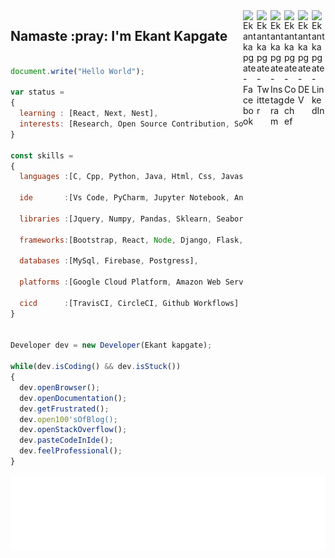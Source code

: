 <a href="https://www.linkedin.com/in/ekant-kapgate-494854167/">
  <img align="right" alt="Ekant kapgate - LinkedIn" width="22px" src="https://upload.wikimedia.org/wikipedia/commons/thumb/e/e9/Linkedin_icon.svg/256px-Linkedin_icon.svg.png"/>
</a>
<a href="https://dev.to/">
  <img align="right"  alt="Ekant kapgate - DEV" src="https://d2fltix0v2e0sb.cloudfront.net/dev-badge.svg" width="22px">
</a>
<a href="https://www.codechef.com/users/">
  <img align="right" alt="Ekant kapgate - Codechef" width="22px" src="https://api.iconify.design/simple-icons:codechef.svg?color=%2379553A"/>
</a>
<a href="https://instagram.com/">
  <img align="right" alt="Ekant kapgate - Instagram" width="22px" src="https://cdn.jsdelivr.net/npm/simple-icons@v3/icons/instagram.svg"/>
</a>
<a href="https://twitter.com/">
  <img align="right" alt="Ekant kapgate - Twitter" width="22px" src="https://upload.wikimedia.org/wikipedia/sco/9/9f/Twitter_bird_logo_2012.svg"/>
</a>
<a href="https://facebook.com/">
  <img align="right" alt="Ekant kapgate - Facebook" width="22px" src="https://cdn.jsdelivr.net/npm/simple-icons@v3/icons/facebook.svg"/>
</a>
<h2 align="left">Namaste :pray: I'm Ekant Kapgate</h2>

```js

document.write("Hello World");

var status = 
{ 
  learning : [React, Next, Nest],
  interests: [Research, Open Source Contribution, Software Devlopment]
}

const skills = 
{
  languages :[C, Cpp, Python, Java, Html, Css, Javascript, C#, Go, React, Next],
  
  ide       :[Vs Code, PyCharm, Jupyter Notebook, Android Studio, Eclipse],
  
  libraries :[Jquery, Numpy, Pandas, Sklearn, Seaborn, Matplotlib, Tkinter, Tensorflow],
  
  frameworks:[Bootstrap, React, Node, Django, Flask, .Net],
  
  databases :[MySql, Firebase, Postgress],
  
  platforms :[Google Cloud Platform, Amazon Web Services, Github Pages, Azure],
  
  cicd      :[TravisCI, CircleCI, Github Workflows]
}


Developer dev = new Developer(Ekant kapgate);

while(dev.isCoding() && dev.isStuck())  
{
  dev.openBrowser();
  dev.openDocumentation();
  dev.getFrustrated();
  dev.open100'sOfBlog();
  dev.openStackOverflow();
  dev.pasteCodeInIde();
  dev.feelProfessional();
}


```
<img height="120" alt="Thanks for visiting my profile" width="100%" src="https://github.com/ekant1999/ekant1999/blob/main/marquee.svg" />

